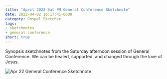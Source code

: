 ```yaml
---
title: "April 2022 Sat PM General Conference Sketchnote"
date: 2022-04-02 16:17:41-0600
category: Gospel Sketcher
tags:
- sketchnotes
- general conference
short: true 
---
```


Synopsis sketchnotes from the Saturday afternoon session of General Conference. We can be healed, supported, and changed through the love of Jesus.

![Apr 22 General Conference Sketchnote](https://media.bennorris.org/images/gospelsketcher/general-conference/apr-2022/apr-22-2-gen-conf.jpg)
